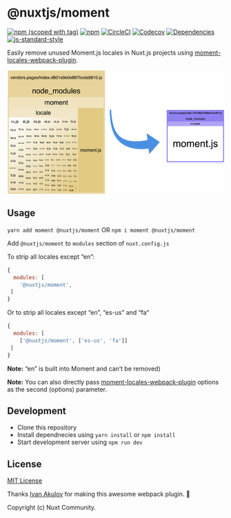 # @nuxtjs/moment
[![npm (scoped with tag)](https://img.shields.io/npm/v/@nuxtjs/moment/latest.svg?style=flat-square)](https://npmjs.com/package/@nuxtjs/moment)
[![npm](https://img.shields.io/npm/dt/@nuxtjs/moment.svg?style=flat-square)](https://npmjs.com/package/@nuxtjs/moment)
[![CircleCI](https://img.shields.io/circleci/project/github/nuxt-community/moment-module.svg?style=flat-square)](https://circleci.com/gh/nuxt-community/moment-module)
[![Codecov](https://img.shields.io/codecov/c/github/nuxt-community/moment-module.svg?style=flat-square)](https://codecov.io/gh/nuxt-community/moment-module)
[![Dependencies](https://david-dm.org/nuxt-community/moment-module/status.svg?style=flat-square)](https://david-dm.org/nuxt-community/moment-module)
[![js-standard-style](https://img.shields.io/badge/code_style-standard-brightgreen.svg?style=flat-square)](http://standardjs.com)

Easily remove unused Moment.js locales in Nuxt.js projects using [moment-locales-webpack-plugin](https://github.com/iamakulov/moment-locales-webpack-plugin).

<div align="center">
  <img src="./assets/img1.png" width="600px">
</div>

## Usage

`yarn add moment @nuxtjs/moment` OR `npm i moment @nuxtjs/moment`

Add `@nuxtjs/moment` to `modules` section of `nuxt.config.js`

To strip all locales except “en”:

```js
{
  modules: [
    '@nuxtjs/moment',
 ]
}
```

Or to strip all locales except “en”, “es-us” and “fa“

```js
{
  modules: [
    ['@nuxtjs/moment', ['es-us', 'fa']]
 ]
}
```

**Note:** “en” is built into Moment and can’t be removed)

**Note:** You can also directly pass [moment-locales-webpack-plugin](https://github.com/iamakulov/moment-locales-webpack-plugin) options as the second (options) parameter.

## Development

- Clone this repository
- Install dependnecies using `yarn install` or `npm install`
- Start development server using `npm run dev`

## License

[MIT License](./LICENSE)

Thanks [Ivan Akulov](https://github.com/iamakulov) for making this awesome webpack plugin. 💖

Copyright (c) Nuxt Community.
